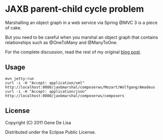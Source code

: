# JAXB parent-child cycle problem

Marshalling an object graph in a web service via Spring @MVC 3 is a piece of cake.

But you need to be careful when you marshal an object graph that contains relationships such as @OneToMany and @ManyToOne.

For the complete discussion, read the rest of my original [blog post](http://rockhoppertech.com/blog/jaxb-parent-child-cycle-problem/).

## Usage

    mvn jetty:run
    curl -i -H "Accept: application/xml" http://localhost:8080/jaxbmarshal/composerws/Mozart/Wolfgang/Amadeus
	curl -i -H "Accept: application/json" http://localhost:8080/jaxbmarshal/composerws/composers
    

## License

Copyright (C) 2011 Gene De Lisa

Distributed under the Eclipse Public License.

